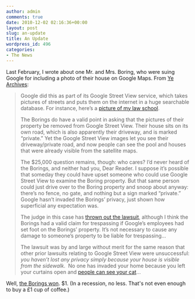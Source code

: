 ```yaml
---
author: admin
comments: true
date: 2010-12-02 02:16:36+00:00
layout: post
slug: an-update
title: An Update
wordpress_id: 496
categories:
- The News
---
```


Last February, I wrote about one Mr. and Mrs. Boring, who were suing Google for including a photo of their house on Google Maps. From [Ye Archives](http://blog.ipsaloquitur.org/post/a-magical-wonderland/):

> Google did this as part of its Google Street View service, which takes pictures of streets and puts them on the internet in a huge searchable database. For instance, here’s a [picture of my law school](http://maps.google.com/maps?f=q&source=s_q&hl=en&geocode=&q=57+Worth+St,+New+York,+NY+10013&sll=40.730385,-73.990973&sspn=0.001801,0.003589&ie=UTF8&ll=40.7172,-74.00631&spn=0.001899,0.003589&t=h&z=18&layer=c&cbll=40.717213,-74.006565&panoid=_rKIJTMXovYFFOD-Cu5qDg&cbp=12,77.1416814687947,,0,-16.121076233183846).
>
> The Borings do have a valid point in asking that the pictures of their property be removed from Google Street View. Their house sits on its own road, which is also apparently their driveway, and is marked “private.” Yet the Google Street View images let you see their driveway/private road, and now people can see the pool and houses that were already visible from the satellite maps.
>
> The $25,000 question remains, though: who cares? I’d never heard of the Borings, and neither had you, Dear Reader. I suppose it’s possible that someday they could have upset someone who could use Google Street View to examine the Boring property. But that same person could just drive over to the Boring property and snoop about anyway: there’s no fence, no gate, and nothing but a sign marked “private.” Google hasn’t invaded the Borings’ privacy, just shown how superficial any expectation was.
>
> The judge in this case has [thrown out the lawsuit](http://news.bbc.co.uk/2/hi/technology/7898407.stm), although I think the Borings had a valid claim for trespassing if Google’s employees had set foot on the Borings’ property. It’s not necessary to cause any damage to someone’s property to be liable for trespassing...
>
> The lawsuit was by and large without merit for the same reason that other prior lawsuits relating to Google Street View were unsuccessful: _you haven’t lost any privacy simply because your house is visible from the sidewalk_.  No one has invaded your home because you left your curtains open and [people can see your cat](http://www.nytimes.com/2007/06/01/technology/01private.html?ex=1338436800&en=dcf03c92d90d9c0c&ei=5124&partner=permalink&exprod=permalink)...

Well, [the Borings won](http://techcrunch.com/2010/12/01/boring-google-streetview/). $1. (In a recession, no less. That's not even enough to buy a £1 cup of coffee.)
